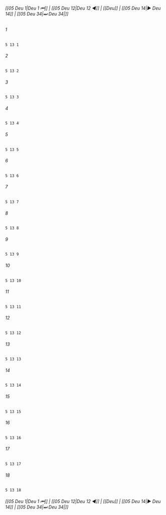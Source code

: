 
###### [[05 Deu 1|Deu 1 ⏮]] | [[05 Deu 12|Deu 12 ◀]] | [[Deu]] | [[05 Deu 14|▶ Deu 14]] | [[05 Deu 34|⏭ Deu 34|]]

###### 1
``` verse
5 13 1 
```
###### 2
``` verse
5 13 2 
```
###### 3
``` verse
5 13 3 
```
###### 4
``` verse
5 13 4 
```
###### 5
``` verse
5 13 5 
```
###### 6
``` verse
5 13 6 
```
###### 7
``` verse
5 13 7 
```
###### 8
``` verse
5 13 8 
```
###### 9
``` verse
5 13 9 
```
###### 10
``` verse
5 13 10 
```
###### 11
``` verse
5 13 11 
```
###### 12
``` verse
5 13 12 
```
###### 13
``` verse
5 13 13 
```
###### 14
``` verse
5 13 14 
```
###### 15
``` verse
5 13 15 
```
###### 16
``` verse
5 13 16 
```
###### 17
``` verse
5 13 17 
```
###### 18
``` verse
5 13 18 
```

###### [[05 Deu 1|Deu 1 ⏮]] | [[05 Deu 12|Deu 12 ◀]] | [[Deu]] | [[05 Deu 14|▶ Deu 14]] | [[05 Deu 34|⏭ Deu 34|]]

